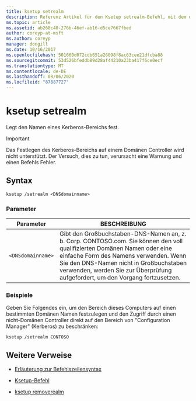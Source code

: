 ```yaml
---
title: ksetup setrealm
description: Referenz Artikel für den Ksetup setrealm-Befehl, mit dem der Name eines Kerberos-Bereichs festgelegt wird.
ms.topic: article
ms.assetid: ab268c40-276b-46ef-ab16-d5ce7667fbed
author: coreyp-at-msft
ms.author: coreyp
manager: dongill
ms.date: 10/16/2017
ms.openlocfilehash: 501660d072cdb651a26098f8ac63cee21dfcba88
ms.sourcegitcommit: 53d526bfeddb89d28af44210a23ba417f6ce0ecf
ms.translationtype: MT
ms.contentlocale: de-DE
ms.lasthandoff: 08/06/2020
ms.locfileid: "87887727"
---
```

# <a name="ksetup-setrealm"></a>ksetup setrealm

Legt den Namen eines Kerberos-Bereichs fest.

> [!IMPORTANT]
> Das Festlegen des Kerberos-Bereichs auf einem Domänen Controller wird nicht unterstützt. Der Versuch, dies zu tun, verursacht eine Warnung und einen Befehls Fehler.

## <a name="syntax"></a>Syntax

```
ksetup /setrealm <DNSdomainname>
```

### <a name="parameters"></a>Parameter

| Parameter | BESCHREIBUNG |
| --------- | ----------- |
| `<DNSdomainname>` | Gibt den Großbuchstaben-DNS-Namen an, z. b. Corp. CONTOSO.com. Sie können den voll qualifizierten Domänen Namen oder eine einfache Form des Namens verwenden. Wenn Sie den DNS-Namen nicht in Großbuchstaben verwenden, werden Sie zur Überprüfung aufgefordert, um den Vorgang fortzusetzen. |

### <a name="examples"></a>Beispiele

Geben Sie Folgendes ein, um den Bereich dieses Computers auf einen bestimmten Domänen Namen festzulegen und den Zugriff durch einen nicht-Domänen Controller direkt auf den Bereich von "Configuration Manager" (Kerberos) zu beschränken:

```
ksetup /setrealm CONTOSO
```

## <a name="additional-references"></a>Weitere Verweise

- [Erläuterung zur Befehlszeilensyntax](command-line-syntax-key.md)

- [Ksetup-Befehl](ksetup.md)

- [ksetup removerealm](ksetup-removerealm.md)
